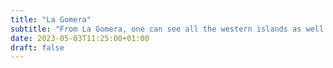 ```yaml
---
title: "La Gomera"
subtitle: "From La Gomera, one can see all the western islands as well as Gran Canaria."
date: 2023-05-03T11:25:00+01:00
draft: false
---
```

